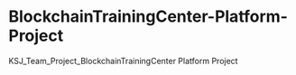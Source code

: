 # BlockchainTrainingCenter-Platform-Project
KSJ_Team_Project_BlockchainTrainingCenter Platform Project 
